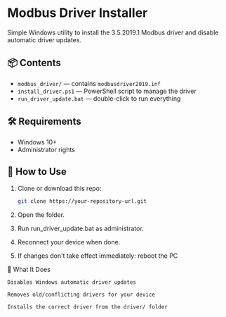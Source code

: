 # Modbus Driver Installer

Simple Windows utility to install the 3.5.2019.1 Modbus driver and disable automatic driver updates.

## 📦 Contents

- `modbus_driver/` — contains `modbusdriver2019.inf`
- `install_driver.ps1` — PowerShell script to manage the driver
- `run_driver_update.bat` — double-click to run everything

## 🛠️ Requirements

- Windows 10+
- Administrator rights

## 🚀 How to Use

1. Clone or download this repo:
   ```bash
   git clone https://your-repository-url.git

2. Open the folder.

3. Run run_driver_update.bat as administrator.

4. Reconnect your device when done.

5. If changes don't take effect immediately: reboot the PC

📌 What It Does

    Disables Windows automatic driver updates

    Removes old/conflicting drivers for your device

    Installs the correct driver from the driver/ folder
